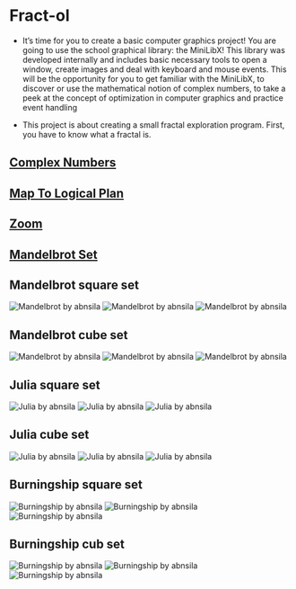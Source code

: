 # Fract-ol
 - It’s time for you to create a basic computer graphics project!
You are going to use the school graphical library: the MiniLibX! This library was
developed internally and includes basic necessary tools to open a window, create images
and deal with keyboard and mouse events.
This will be the opportunity for you to get familiar with the MiniLibX, to discover
or use the mathematical notion of complex numbers, to take a peek at the concept of
optimization in computer graphics and practice event handling

 - This project is about creating a small fractal
exploration program. First, you have to know what
a fractal is.

## [Complex Numbers](https://github.com/Abdellah-Nsila/42cursus/blob/master/Milestone%202/fract-ol/Others/Markdown/Complex_Numbers.md)

## [Map To Logical Plan](https://github.com/Abdellah-Nsila/42cursus/blob/master/Milestone%202/fract-ol/Others/Markdown/Map_To_Logical_Plan.md)

## [Zoom](https://github.com/Abdellah-Nsila/42cursus/blob/master/Milestone%202/fract-ol/Others/Markdown/Zoom.md)

## [Mandelbrot Set](https://github.com/Abdellah-Nsila/42cursus/blob/master/Milestone%202/fract-ol/Others/Markdown/Mandelbrot_Set.md)


## Mandelbrot square set

![Mandelbrot by abnsila](https://github.com/Abdellah-Nsila/42cursus/blob/master/Milestone%202/fract-ol/Others/Images/Mandelbrot_sq_1.png)
![Mandelbrot by abnsila](https://github.com/Abdellah-Nsila/42cursus/blob/master/Milestone%202/fract-ol/Others/Images/Mandelbrot_sq_2.png)
![Mandelbrot by abnsila](https://github.com/Abdellah-Nsila/42cursus/blob/master/Milestone%202/fract-ol/Others/Images/Mandelbrot_sq_3.png)

## Mandelbrot cube set

![Mandelbrot by abnsila](https://github.com/Abdellah-Nsila/42cursus/blob/master/Milestone%202/fract-ol/Others/Images/Mandelbrot_cub_1.png)
![Mandelbrot by abnsila](https://github.com/Abdellah-Nsila/42cursus/blob/master/Milestone%202/fract-ol/Others/Images/Mandelbrot_cub_2.png)
![Mandelbrot by abnsila](https://github.com/Abdellah-Nsila/42cursus/blob/master/Milestone%202/fract-ol/Others/Images/Mandelbrot_cub_3.png)

## Julia square set

![Julia by abnsila](https://github.com/Abdellah-Nsila/42cursus/blob/master/Milestone%202/fract-ol/Others/Images/Julia_sq_1.png)
![Julia by abnsila](https://github.com/Abdellah-Nsila/42cursus/blob/master/Milestone%202/fract-ol/Others/Images/Julia_sq_2.png)
![Julia by abnsila](https://github.com/Abdellah-Nsila/42cursus/blob/master/Milestone%202/fract-ol/Others/Images/Julia_sq_3.png)

## Julia cube set

![Julia by abnsila](https://github.com/Abdellah-Nsila/42cursus/blob/master/Milestone%202/fract-ol/Others/Images/Julia_cub_1.png)
![Julia by abnsila](https://github.com/Abdellah-Nsila/42cursus/blob/master/Milestone%202/fract-ol/Others/Images/Julia_cub_2.png)
![Julia by abnsila](https://github.com/Abdellah-Nsila/42cursus/blob/master/Milestone%202/fract-ol/Others/Images/Julia_cub_3.png)

## Burningship square set

![Burningship by abnsila](https://github.com/Abdellah-Nsila/42cursus/blob/master/Milestone%202/fract-ol/Others/Images/Burningship_sq_1.png)
![Burningship by abnsila](https://github.com/Abdellah-Nsila/42cursus/blob/master/Milestone%202/fract-ol/Others/Images/Burningship_sq_2.png)
![Burningship by abnsila](https://github.com/Abdellah-Nsila/42cursus/blob/master/Milestone%202/fract-ol/Others/Images/Burningship_sq_3.png)

## Burningship cub set

![Burningship by abnsila](https://github.com/Abdellah-Nsila/42cursus/blob/master/Milestone%202/fract-ol/Others/Images/Burningship_cub_1.png)
![Burningship by abnsila](https://github.com/Abdellah-Nsila/42cursus/blob/master/Milestone%202/fract-ol/Others/Images/Burningship_cub_2.png)
![Burningship by abnsila](https://github.com/Abdellah-Nsila/42cursus/blob/master/Milestone%202/fract-ol/Others/Images/Burningship_cub_3.png)
